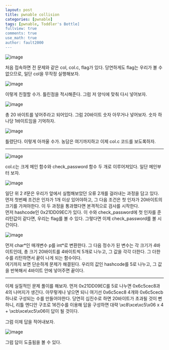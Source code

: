 ```yaml
---
layout: post
title: pwnable collision
categories: [pwnable]
tags: [pwnable, Toddler's Bottle]
fullview: true
comments: true
use_math: true
author: fault2000
---
```


![image](https://user-images.githubusercontent.com/73513005/185577148-55a00ca7-06e9-4e78-b555-a30fbb5f8173.png)

처음 접속하면 전 문제와 같은 col, col.c, flag가 있다. 당연하게도 flag는 우리가 볼 수 없으므로, 일단 col을 무작정 실행해보자.  

![image](https://user-images.githubusercontent.com/73513005/185577204-693639da-abb0-4457-a198-30d47b332616.png)

이렇게 친절할 수가. 틀린점을 적시해준다. 그럼 저 양식에 맞춰 다시 넣어보자.  

![image](https://user-images.githubusercontent.com/73513005/185577271-d54479bb-7aa6-4248-a96c-37398cdf9314.png)

총 20 바이트를 넣어주라고 되어있다. 그럼 20바이트 숫자 아무거나 넣어보자. 숫자 하나당 1바이트임을 기억하자.  

![image](https://user-images.githubusercontent.com/73513005/185577353-b9c29b2b-45f2-4274-ac21-5efbc02c385b.png)

틀렸단다. 이렇게 아까울 수가. 농담은 여기까지하고 이제 col.c 코드를 보도록하자.  

***

![image](https://user-images.githubusercontent.com/73513005/185577444-ee9d8b9b-f5c0-4187-8294-3f6b2e2a224f.png)

col.c는 크게 메인 함수와 check_password 함수 두 개로 이루어져있다. 일단 메인부터 보자.  

![image](https://user-images.githubusercontent.com/73513005/185577486-cca117a3-f1d7-484d-a0e8-f941e42bbf92.png)

일단 위 2 if문은 우리가 앞에서 실험해보았던 오류 2개를 걸러내는 과정을 담고 있다. 먼저 첫번째 조건은 인자가 1개 이상 있어야하고, 그 다음 조건은 첫 인자가 20바이트의 크기를 가져야한다. 이 두 과정을 통과했다면 본격적으로 검사를 시작한다.  
먼저 hashcode인 0x21DD09EC가 있다. 이 수와 check_password에 첫 인자를 준 리턴값이 같다면, 우리는 flag를 볼 수 있다. 그렇다면 이제 check_password를 볼 시간이다.  

![image](https://user-images.githubusercontent.com/73513005/185577578-0db42535-7b65-417e-b20a-f655b15a574c.png)

먼저 char\*인 매개변수 p를 int\*로 변환한다. 그 다음 정수가 된 변수는 각 크기가 4바이트인데, 총 크기 20바이트를 4바이트씩 5개로 나누고, 그 값을 각각 더한다. 그 더한 수를 리턴하면서 끝이 나게 되는 함수이다.  
여기까지 보면 단순하게 문제가 해결된다. 우리의 값인 hashcode를 5로 나누고, 그 값을 반복해서 4바이트 안에 넣어주면 끝이다.  

***

이제 실질적인 문제 풀이를 해보자. 먼저 0x21DD09EC를 5로 나누면 0x6c5cec8과 4의 나머지가 생긴다. 아무렇게나 넣으면 되니 여기선 0x6c5cec8 4개와 0x6c5cecb 하나로 구성되는 수를 만들어야한다. 당연히 십진수로 하면 20바이트가 초과될 것이 뻔하니, 리틀 엔디안 구조로 16진수를 이용해 답을 구성하면 대략 \xc8\xce\xc5\x06 x 4 + \xcb\xce\xc5\x06이 답이 될 것이다.  

그럼 이제 답을 적어내보자.  

![image](https://user-images.githubusercontent.com/73513005/185577844-307946da-b606-4015-8955-53299b46da94.png)

그럼 답이 도출됨을 볼 수 있다.